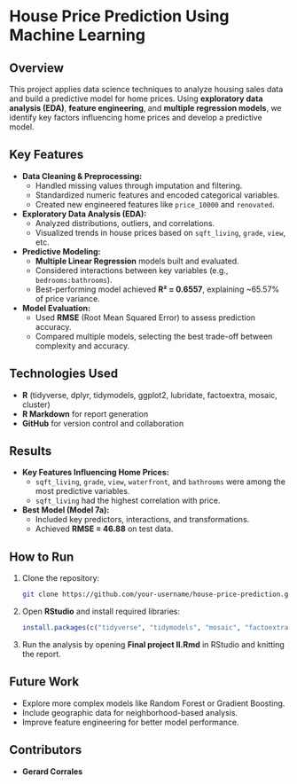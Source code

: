 # House Price Prediction Using Machine Learning

## Overview
This project applies data science techniques to analyze housing sales data and build a predictive model for home prices. Using **exploratory data analysis (EDA)**, **feature engineering**, and **multiple regression models**, we identify key factors influencing home prices and develop a predictive model.

## Key Features
- **Data Cleaning & Preprocessing:**
  - Handled missing values through imputation and filtering.
  - Standardized numeric features and encoded categorical variables.
  - Created new engineered features like `price_10000` and `renovated`.
- **Exploratory Data Analysis (EDA):**
  - Analyzed distributions, outliers, and correlations.
  - Visualized trends in house prices based on `sqft_living`, `grade`, `view`, etc.
- **Predictive Modeling:**
  - **Multiple Linear Regression** models built and evaluated.
  - Considered interactions between key variables (e.g., `bedrooms:bathrooms`).
  - Best-performing model achieved **R² = 0.6557**, explaining ~65.57% of price variance.
- **Model Evaluation:**
  - Used **RMSE** (Root Mean Squared Error) to assess prediction accuracy.
  - Compared multiple models, selecting the best trade-off between complexity and accuracy.

## Technologies Used
- **R** (tidyverse, dplyr, tidymodels, ggplot2, lubridate, factoextra, mosaic, cluster)
- **R Markdown** for report generation
- **GitHub** for version control and collaboration

## Results
- **Key Features Influencing Home Prices:**
  - `sqft_living`, `grade`, `view`, `waterfront`, and `bathrooms` were among the most predictive variables.
  - `sqft_living` had the highest correlation with price.
- **Best Model (Model 7a):**
  - Included key predictors, interactions, and transformations.
  - Achieved **RMSE = 46.88** on test data.

## How to Run
1. Clone the repository:
   ```bash
   git clone https://github.com/your-username/house-price-prediction.git
   ```
2. Open **RStudio** and install required libraries:
   ```r
   install.packages(c("tidyverse", "tidymodels", "mosaic", "factoextra", "lubridate", "cluster"))
   ```
3. Run the analysis by opening **Final project II.Rmd** in RStudio and knitting the report.

## Future Work
- Explore more complex models like Random Forest or Gradient Boosting.
- Include geographic data for neighborhood-based analysis.
- Improve feature engineering for better model performance.

## Contributors
- **Gerard Corrales**


